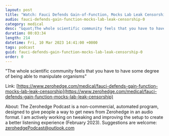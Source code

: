 ```yaml
---
layout: post
title: "Watch: Fauci Defends Gain-of-Function, Mocks Lab Leak Censorship"
audio: fauci-defends-gain-function-mocks-lab-leak-censorship-0
category: medical
desc: "&quot;The whole scientific community feels that you have to have some degree of being able to manipulate organisms&quot; "
duration: 00:03:34
length: 214
datetime: Fri, 10 Mar 2023 14:41:00 +0000
tags: podcast
guid: fauci-defends-gain-function-mocks-lab-leak-censorship-0
order: 0
---
```

&quot;The whole scientific community feels that you have to have some degree of being able to manipulate organisms&quot; 

Link: [https://www.zerohedge.com/medical/fauci-defends-gain-function-mocks-lab-leak-censorship](https://www.zerohedge.com/medical/fauci-defends-gain-function-mocks-lab-leak-censorship)

About: The Zerohedge Podcast is a non-commercial, automated program, designed to give people a way to get news from Zerohedge in an audio format.  I am actively working on tweaking and improving the setup to create a better listening experience (February 2023).  Suggestions are welcome: [zerohedgePodcast@outlook.com](mailto:zerohedgePodcast@outlook.com)
